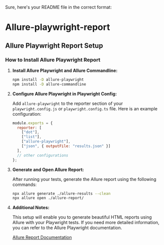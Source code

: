 Sure, here's your README file in the correct format:

# Allure-playwright-report

## Allure Playwright Report Setup

### How to Install Allure Playwright Report

1. **Install Allure Playwright and Allure Commandline:**

   ```bash
   npm install -D allure-playwright
   npm install -D allure-commandline
   ```

2. **Configure Allure Playwright in Playwright Config:**

   Add `allure-playwright` to the reporter section of your `playwright.config.js` or `playwright.config.ts` file. Here is an example configuration:

   ```javascript
   module.exports = {
     reporter: [
       ["dot"],
       ["list"],
       ["allure-playwright"],
       ["json", { outputFile: "results.json" }]
     ],
     // other configurations
   };
   ```

3. **Generate and Open Allure Report:**

   After running your tests, generate the Allure report using the following commands:

   ```bash
   npx allure generate ./allure-results --clean
   npx allure open ./allure-report/
   ```

4. **Additional Notes:**

   This setup will enable you to generate beautiful HTML reports using Allure with your Playwright tests. If you need more detailed information, you can refer to the Allure Playwright documentation.

   [Allure Report Documentation](https://docs.qameta.io/allure/)


